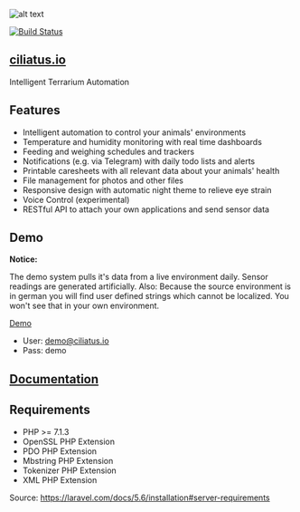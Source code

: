 ![alt text](https://github.com/ciliatus/ciliatus/blob/master/public/images/logo_horizontal.png "Ciliatus")

[![Build Status](https://travis-ci.org/ciliatus/ciliatus.svg?branch=master)](https://travis-ci.org/ciliatus/ciliatus)

## [ciliatus.io](https://ciliatus.io)

Intelligent Terrarium Automation

## Features

* Intelligent automation to control your animals' environments
* Temperature and humidity monitoring with real time dashboards
* Feeding and weighing schedules and trackers
* Notifications (e.g. via Telegram) with daily todo lists and alerts
* Printable caresheets with all relevant data about your animals' health
* File management for photos and other files
* Responsive design with automatic night theme to relieve eye strain
* Voice Control (experimental)
* RESTful API to attach your own applications and send sensor data

## Demo

**Notice:** 

The demo system pulls it's data from a live environment daily. Sensor readings are generated artificially.
Also: Because the source environment is in german you will find user defined strings which cannot be localized. You won't see that in your own environment.

[Demo](https://demo.ciliatus.io)

* User: demo@ciliatus.io
* Pass: demo

## [Documentation](https://ciliatus.io/docs)

## Requirements

* PHP >= 7.1.3
* OpenSSL PHP Extension
* PDO PHP Extension
* Mbstring PHP Extension
* Tokenizer PHP Extension
* XML PHP Extension

Source: https://laravel.com/docs/5.6/installation#server-requirements
